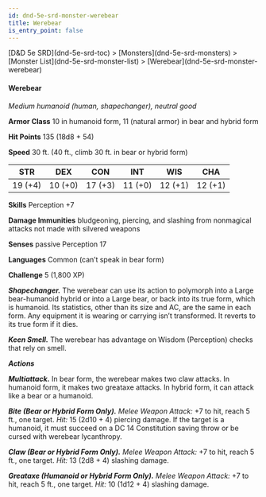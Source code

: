 ```yaml
---
id: dnd-5e-srd-monster-werebear
title: Werebear
is_entry_point: false
---
```


<breadcrumb>
[D&D 5e SRD](dnd-5e-srd-toc) >  [Monsters](dnd-5e-srd-monsters) > [Monster List](dnd-5e-srd-monster-list) > [Werebear](dnd-5e-srd-monster-werebear)
</breadcrumb>

#### Werebear

*Medium humanoid (human, shapechanger), neutral good*

**Armor Class** 10 in humanoid form, 11 (natural armor) in bear and hybrid form

**Hit Points** 135 (18d8 + 54)

**Speed** 30 ft. (40 ft., climb 30 ft. in bear or hybrid form)

| STR     | DEX     | CON     | INT     | WIS     | CHA     |
|---------|---------|---------|---------|---------|---------|
| 19 (+4) | 10 (+0) | 17 (+3) | 11 (+0) | 12 (+1) | 12 (+1) |

**Skills** Perception +7

**Damage Immunities** bludgeoning, piercing, and slashing from nonmagical attacks not made with silvered weapons

**Senses** passive Perception 17

**Languages** Common (can’t speak in bear form)

**Challenge** 5 (1,800 XP)

***Shapechanger.*** The werebear can use its action to polymorph into a Large bear-humanoid hybrid or into a Large bear, or back into its true form, which is humanoid. Its statistics, other than its size and AC, are the same in each form. Any equipment it is wearing or carrying isn’t transformed. It reverts to its true form if it dies.

***Keen Smell.*** The werebear has advantage on Wisdom (Perception) checks that rely on smell.

***Actions***

***Multiattack.*** In bear form, the werebear makes two claw attacks. In humanoid form, it makes two greataxe attacks. In hybrid form, it can attack like a bear or a humanoid.

***Bite (Bear or Hybrid Form Only).*** *Melee Weapon Attack:* +7 to hit, reach 5 ft., one target. *Hit:* 15 (2d10 + 4) piercing damage. If the target is a humanoid, it must succeed on a DC 14 Constitution saving throw or be cursed with werebear lycanthropy.

***Claw (Bear or Hybrid Form Only).*** *Melee Weapon Attack:* +7 to hit, reach 5 ft., one target. *Hit:* 13 (2d8 + 4) slashing damage.

***Greataxe (Humanoid or Hybrid Form Only).*** *Melee Weapon Attack:* +7 to hit, reach 5 ft., one target. *Hit:* 10 (1d12 + 4) slashing damage.

